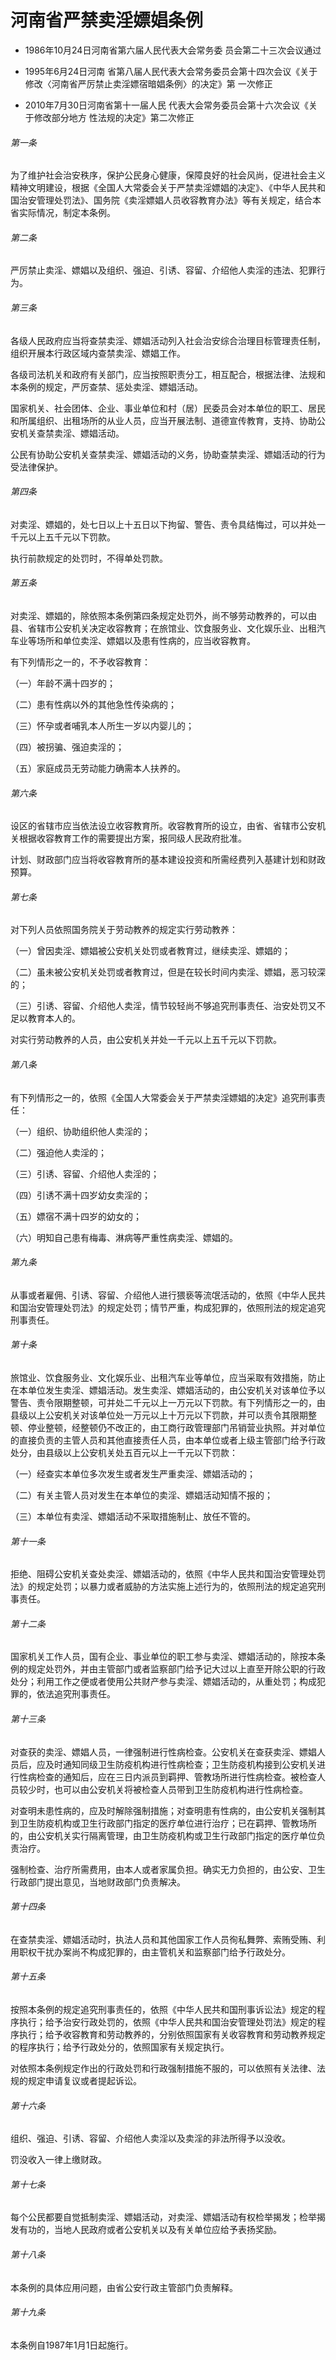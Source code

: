 # 河南省严禁卖淫嫖娼条例

- 1986年10月24日河南省第六届人民代表大会常务委
  员会第二十三次会议通过

- 1995年6月24日河南
  省第八届人民代表大会常务委员会第十四次会议《关于
  修改〈河南省严厉禁止卖淫嫖宿暗娼条例〉的决定》第
  一次修正

- 2010年7月30日河南省第十一届人民
  代表大会常务委员会第十六次会议《关于修改部分地方
  性法规的决定》第二次修正

<!-- INFO END -->

###### 第一条

为了维护社会治安秩序，保护公民身心健康，保障良好的社会风尚，促进社会主义精神文明建设，根据《全国人大常委会关于严禁卖淫嫖娼的决定》、《中华人民共和国治安管理处罚法》、国务院《卖淫嫖娼人员收容教育办法》等有关规定，结合本省实际情况，制定本条例。

###### 第二条

严厉禁止卖淫、嫖娼以及组织、强迫、引诱、容留、介绍他人卖淫的违法、犯罪行为。

###### 第三条

各级人民政府应当将查禁卖淫、嫖娼活动列入社会治安综合治理目标管理责任制，组织开展本行政区域内查禁卖淫、嫖娼工作。

各级司法机关和政府有关部门，应当按照职责分工，相互配合，根据法律、法规和本条例的规定，严厉查禁、惩处卖淫、嫖娼活动。

国家机关、社会团体、企业、事业单位和村（居）民委员会对本单位的职工、居民和所属组织、出租场所的从业人员，应当开展法制、道德宣传教育，支持、协助公安机关查禁卖淫、嫖娼活动。

公民有协助公安机关查禁卖淫、嫖娼活动的义务，协助查禁卖淫、嫖娼活动的行为受法律保护。

###### 第四条

对卖淫、嫖娼的，处七日以上十五日以下拘留、警告、责令具结悔过，可以并处一千元以上五千元以下罚款。

执行前款规定的处罚时，不得单处罚款。

###### 第五条

对卖淫、嫖娼的，除依照本条例第四条规定处罚外，尚不够劳动教养的，可以由县、省辖市公安机关决定收容教育；在旅馆业、饮食服务业、文化娱乐业、出租汽车业等场所和单位卖淫、嫖娼以及患有性病的，应当收容教育。

有下列情形之一的，不予收容教育：

（一）年龄不满十四岁的；

（二）患有性病以外的其他急性传染病的；

（三）怀孕或者哺乳本人所生一岁以内婴儿的；

（四）被拐骗、强迫卖淫的；

（五）家庭成员无劳动能力确需本人扶养的。

###### 第六条

设区的省辖市应当依法设立收容教育所。收容教育所的设立，由省、省辖市公安机关根据收容教育工作的需要提出方案，报同级人民政府批准。

计划、财政部门应当将收容教育所的基本建设投资和所需经费列入基建计划和财政预算。

###### 第七条

对下列人员依照国务院关于劳动教养的规定实行劳动教养：

（一）曾因卖淫、嫖娼被公安机关处罚或者教育过，继续卖淫、嫖娼的；

（二）虽未被公安机关处罚或者教育过，但是在较长时间内卖淫、嫖娼，恶习较深的；

（三）引诱、容留、介绍他人卖淫，情节较轻尚不够追究刑事责任、治安处罚又不足以教育本人的。

对实行劳动教养的人员，由公安机关并处一千元以上五千元以下罚款。

###### 第八条

有下列情形之一的，依照《全国人大常委会关于严禁卖淫嫖娼的决定》追究刑事责任：

（一）组织、协助组织他人卖淫的；

（二）强迫他人卖淫的；

（三）引诱、容留、介绍他人卖淫的；

（四）引诱不满十四岁幼女卖淫的；

（五）嫖宿不满十四岁的幼女的；

（六）明知自己患有梅毒、淋病等严重性病卖淫、嫖娼的。

###### 第九条

从事或者雇佣、引诱、容留、介绍他人进行猥亵等流氓活动的，依照《中华人民共和国治安管理处罚法》的规定处罚；情节严重，构成犯罪的，依照刑法的规定追究刑事责任。

###### 第十条

旅馆业、饮食服务业、文化娱乐业、出租汽车业等单位，应当采取有效措施，防止在本单位发生卖淫、嫖娼活动。发生卖淫、嫖娼活动的，由公安机关对该单位予以警告、责令限期整顿，可并处二千元以上一万元以下罚款。有下列情形之一的，由县级以上公安机关对该单位处一万元以上十万元以下罚款，并可以责令其限期整顿、停业整顿，经整顿仍不改正的，由工商行政管理部门吊销营业执照。并对单位的直接负责的主管人员和其他直接责任人员，由本单位或者上级主管部门给予行政处分，由县级以上公安机关处五百元以上一千元以下罚款：

（一）经查实本单位多次发生或者发生严重卖淫、嫖娼活动的；

（二）有关主管人员对发生在本单位的卖淫、嫖娼活动知情不报的；

（三）本单位有卖淫、嫖娼活动不采取措施制止、放任不管的。

###### 第十一条

拒绝、阻碍公安机关查处卖淫、嫖娼活动的，依照《中华人民共和国治安管理处罚法》的规定处罚；以暴力或者威胁的方法实施上述行为的，依照刑法的规定追究刑事责任。

###### 第十二条

国家机关工作人员，国有企业、事业单位的职工参与卖淫、嫖娼活动的，除按本条例的规定处罚外，并由主管部门或者监察部门给予记大过以上直至开除公职的行政处分；利用工作之便或者使用公共财产参与卖淫、嫖娼活动的，从重处罚；构成犯罪的，依法追究刑事责任。

###### 第十三条

对查获的卖淫、嫖娼人员，一律强制进行性病检查。公安机关在查获卖淫、嫖娼人员后，应及时通知同级卫生防疫机构进行性病检查；卫生防疫机构接到公安机关进行性病检查的通知后，应在三日内派员到羁押、管教场所进行性病检查。被检查人员较少时，也可以由公安机关将被检查人员带到卫生防疫机构进行性病检查。

对查明未患性病的，应及时解除强制措施；对查明患有性病的，由公安机关强制其到卫生防疫机构或卫生行政部门指定的医疗单位进行治疗；已在羁押、管教场所的，由公安机关实行隔离管理，由卫生防疫机构或卫生行政部门指定的医疗单位负责治疗。

强制检查、治疗所需费用，由本人或者家属负担。确实无力负担的，由公安、卫生行政部门提出意见，当地财政部门负责解决。

###### 第十四条

在查禁卖淫、嫖娼活动时，执法人员和其他国家工作人员徇私舞弊、索贿受贿、利用职权干扰办案尚不构成犯罪的，由主管机关和监察部门给予行政处分。

###### 第十五条

按照本条例的规定追究刑事责任的，依照《中华人民共和国刑事诉讼法》规定的程序执行；给予治安行政处罚的，依照《中华人民共和国治安管理处罚法》规定的程序执行；给予收容教育和劳动教养的，分别依照国家有关收容教育和劳动教养规定的程序执行；给予行政处分的，依照国家有关规定执行。

对依照本条例规定作出的行政处罚和行政强制措施不服的，可以依照有关法律、法规的规定申请复议或者提起诉讼。

###### 第十六条

组织、强迫、引诱、容留、介绍他人卖淫以及卖淫的非法所得予以没收。

罚没收入一律上缴财政。

###### 第十七条

每个公民都要自觉抵制卖淫、嫖娼活动，对卖淫、嫖娼活动有权检举揭发；检举揭发有功的，当地人民政府或者公安机关以及有关单位应给予表扬奖励。

###### 第十八条

本条例的具体应用问题，由省公安行政主管部门负责解释。

###### 第十九条

本条例自1987年1月1日起施行。
